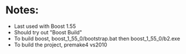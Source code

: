 # Notes:

* Last used with Boost 1.55
* Should try out "Boost Build"
* To build boost, boost_1_55_0/bootstrap.bat then boost_1_55_0/b2.exe
* To build the project, premake4 vs2010
